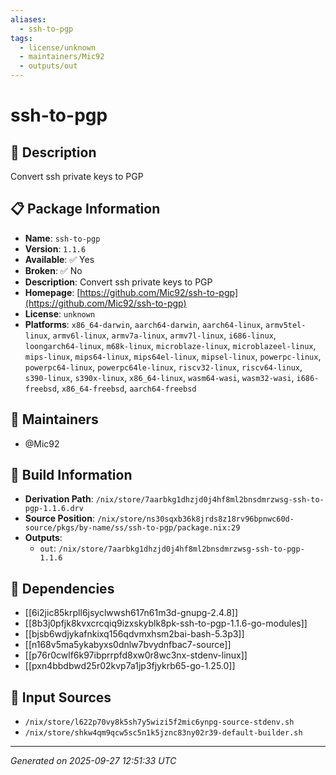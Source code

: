 ```yaml
---
aliases:
  - ssh-to-pgp
tags:
  - license/unknown
  - maintainers/Mic92
  - outputs/out
---
```


# ssh-to-pgp

## 📝 Description

Convert ssh private keys to PGP

## 📋 Package Information

- **Name**: `ssh-to-pgp`
- **Version**: `1.1.6`
- **Available**: ✅ Yes
- **Broken**: ✅ No
- **Description**: Convert ssh private keys to PGP
- **Homepage**: [https://github.com/Mic92/ssh-to-pgp](https://github.com/Mic92/ssh-to-pgp)
- **License**: `unknown`
- **Platforms**: `x86_64-darwin`, `aarch64-darwin`, `aarch64-linux`, `armv5tel-linux`, `armv6l-linux`, `armv7a-linux`, `armv7l-linux`, `i686-linux`, `loongarch64-linux`, `m68k-linux`, `microblaze-linux`, `microblazeel-linux`, `mips-linux`, `mips64-linux`, `mips64el-linux`, `mipsel-linux`, `powerpc-linux`, `powerpc64-linux`, `powerpc64le-linux`, `riscv32-linux`, `riscv64-linux`, `s390-linux`, `s390x-linux`, `x86_64-linux`, `wasm64-wasi`, `wasm32-wasi`, `i686-freebsd`, `x86_64-freebsd`, `aarch64-freebsd`
## 👥 Maintainers

- @Mic92


## 🔧 Build Information

- **Derivation Path**: `/nix/store/7aarbkg1dhzjd0j4hf8ml2bnsdmrzwsg-ssh-to-pgp-1.1.6.drv`
- **Source Position**: `/nix/store/ns30sqxb36k8jrds8z18rv96bpnwc60d-source/pkgs/by-name/ss/ssh-to-pgp/package.nix:29`
- **Outputs**:
  - `out`:  `/nix/store/7aarbkg1dhzjd0j4hf8ml2bnsdmrzwsg-ssh-to-pgp-1.1.6`

## 🔗 Dependencies

- [[6i2jic85krpll6jsyclwwsh617n61m3d-gnupg-2.4.8]]
- [[8b3j0pfjk8kvxcrcqiq9izxskyblk8pk-ssh-to-pgp-1.1.6-go-modules]]
- [[bjsb6wdjykafnkixq156qdvmxhsm2bai-bash-5.3p3]]
- [[n168v5ma5ykabyxs0dnlw7bvydnfbac7-source]]
- [[p76r0cwlf6k97ibprrpfd8xw0r8wc3nx-stdenv-linux]]
- [[pxn4bbdbwd25r02kvp7a1jp3fjykrb65-go-1.25.0]]

## 📁 Input Sources

- `/nix/store/l622p70vy8k5sh7y5wizi5f2mic6ynpg-source-stdenv.sh`
- `/nix/store/shkw4qm9qcw5sc5n1k5jznc83ny02r39-default-builder.sh`

---
*Generated on 2025-09-27 12:51:33 UTC*
